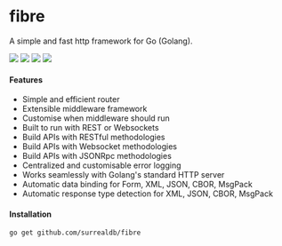 # fibre

A simple and fast http framework for Go (Golang).

[![](https://img.shields.io/badge/status-1.0.0-ff00bb.svg?style=flat-square)](https://github.com/surrealdb/fibre) [![](https://img.shields.io/badge/godoc-reference-blue.svg?style=flat-square)](https://godoc.org/github.com/surrealdb/fibre) [![](https://goreportcard.com/badge/github.com/surrealdb/fibre?style=flat-square)](https://goreportcard.com/report/github.com/surrealdb/fibre) [![](https://img.shields.io/badge/license-Apache_License_2.0-00bfff.svg?style=flat-square)](https://github.com/surrealdb/fibre) 

#### Features

- Simple and efficient router
- Extensible middleware framework
- Customise when middleware should run
- Built to run with REST or Websockets
- Build APIs with RESTful methodologies
- Build APIs with Websocket methodologies
- Build APIs with JSONRpc methodologies
- Centralized and customisable error logging
- Works seamlessly with Golang's standard HTTP server
- Automatic data binding for Form, XML, JSON, CBOR, MsgPack
- Automatic response type detection for XML, JSON, CBOR, MsgPack

#### Installation

```bash
go get github.com/surrealdb/fibre
```
